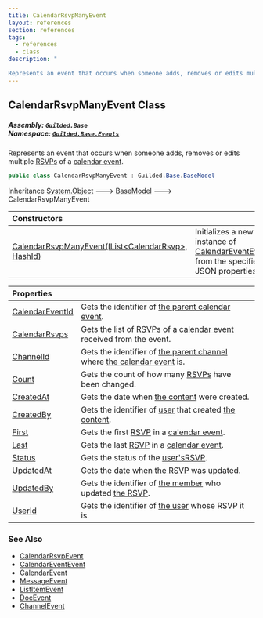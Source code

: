 ```yaml
---
title: CalendarRsvpManyEvent
layout: references
section: references
tags:
  - references
  - class
description: "

Represents an event that occurs when someone adds, removes or edits multiple [RSVPs](CalendarRsvp 'Guilded.Base.Content.CalendarRsvp') of a [calendar event](CalendarEvent 'Guilded.Base.Content.CalendarEvent')."
---
```


## CalendarRsvpManyEvent Class
##### **Assembly:** `Guilded.Base`<br/>**Namespace:** [`Guilded.Base.Events`](Guilded.Base.Events 'Guilded.Base.Events')

Represents an event that occurs when someone adds, removes or edits multiple [RSVPs](CalendarRsvp 'Guilded.Base.Content.CalendarRsvp') of a [calendar event](CalendarEvent 'Guilded.Base.Content.CalendarEvent').

```csharp
public class CalendarRsvpManyEvent : Guilded.Base.BaseModel
```

Inheritance [System.Object](https://docs.microsoft.com/en-us/dotnet/api/System.Object 'System.Object') &#129106; [BaseModel](BaseModel 'Guilded.Base.BaseModel') &#129106; CalendarRsvpManyEvent

| Constructors | |
| :--- | :--- |
| [CalendarRsvpManyEvent(IList&lt;CalendarRsvp&gt;, HashId)](CalendarRsvpManyEvent.CalendarRsvpManyEvent(IList_CalendarRsvp_,HashId) 'Guilded.Base.Events.CalendarRsvpManyEvent.CalendarRsvpManyEvent(System.Collections.Generic.IList<Guilded.Base.Content.CalendarRsvp>, Guilded.Base.HashId)') | Initializes a new instance of [CalendarEventEvent](CalendarEventEvent 'Guilded.Base.Events.CalendarEventEvent') from the specified JSON properties. |

| Properties | |
| :--- | :--- |
| [CalendarEventId](CalendarRsvpManyEvent.CalendarEventId 'Guilded.Base.Events.CalendarRsvpManyEvent.CalendarEventId') | Gets the identifier of [the parent calendar event](CalendarEvent 'Guilded.Base.Content.CalendarEvent'). |
| [CalendarRsvps](CalendarRsvpManyEvent.CalendarRsvps 'Guilded.Base.Events.CalendarRsvpManyEvent.CalendarRsvps') | Gets the list of [RSVPs](CalendarRsvp 'Guilded.Base.Content.CalendarRsvp') of a [calendar event](CalendarEvent 'Guilded.Base.Content.CalendarEvent') received from the event. |
| [ChannelId](CalendarRsvpManyEvent.ChannelId 'Guilded.Base.Events.CalendarRsvpManyEvent.ChannelId') | Gets the identifier of [the parent channel](ServerChannel 'Guilded.Base.Servers.ServerChannel') where [the calendar event](CalendarRsvp.CalendarEventId 'Guilded.Base.Content.CalendarRsvp.CalendarEventId') is. |
| [Count](CalendarRsvpManyEvent.Count 'Guilded.Base.Events.CalendarRsvpManyEvent.Count') | Gets the count of how many [RSVPs](CalendarRsvp 'Guilded.Base.Content.CalendarRsvp') have been changed. |
| [CreatedAt](CalendarRsvpManyEvent.CreatedAt 'Guilded.Base.Events.CalendarRsvpManyEvent.CreatedAt') | Gets the date when [the content](ChannelContent_TId,TServer_ 'Guilded.Base.Content.ChannelContent<TId,TServer>') were created. |
| [CreatedBy](CalendarRsvpManyEvent.CreatedBy 'Guilded.Base.Events.CalendarRsvpManyEvent.CreatedBy') | Gets the identifier of [user](User 'Guilded.Base.Users.User') that created [the content](ChannelContent_TId,TServer_ 'Guilded.Base.Content.ChannelContent<TId,TServer>'). |
| [First](CalendarRsvpManyEvent.First 'Guilded.Base.Events.CalendarRsvpManyEvent.First') | Gets the first [RSVP](CalendarRsvp 'Guilded.Base.Content.CalendarRsvp') in a [calendar event](CalendarEvent 'Guilded.Base.Content.CalendarEvent'). |
| [Last](CalendarRsvpManyEvent.Last 'Guilded.Base.Events.CalendarRsvpManyEvent.Last') | Gets the last [RSVP](CalendarRsvp 'Guilded.Base.Content.CalendarRsvp') in a [calendar event](CalendarEvent 'Guilded.Base.Content.CalendarEvent'). |
| [Status](CalendarRsvpManyEvent.Status 'Guilded.Base.Events.CalendarRsvpManyEvent.Status') | Gets the status of the [user's](CalendarRsvp.UserId 'Guilded.Base.Content.CalendarRsvp.UserId')[RSVP](CalendarRsvp 'Guilded.Base.Content.CalendarRsvp'). |
| [UpdatedAt](CalendarRsvpManyEvent.UpdatedAt 'Guilded.Base.Events.CalendarRsvpManyEvent.UpdatedAt') | Gets the date when [the RSVP](CalendarRsvp 'Guilded.Base.Content.CalendarRsvp') was updated. |
| [UpdatedBy](CalendarRsvpManyEvent.UpdatedBy 'Guilded.Base.Events.CalendarRsvpManyEvent.UpdatedBy') | Gets the identifier of [the member](Member 'Guilded.Base.Servers.Member') who updated [the RSVP](CalendarRsvp 'Guilded.Base.Content.CalendarRsvp'). |
| [UserId](CalendarRsvpManyEvent.UserId 'Guilded.Base.Events.CalendarRsvpManyEvent.UserId') | Gets the identifier of [the user](User 'Guilded.Base.Users.User') whose RSVP it is. |

### See Also
- [CalendarRsvpEvent](CalendarRsvpEvent 'Guilded.Base.Events.CalendarRsvpEvent')
- [CalendarEventEvent](CalendarEventEvent 'Guilded.Base.Events.CalendarEventEvent')
- [CalendarEvent](CalendarEvent 'Guilded.Base.Content.CalendarEvent')
- [MessageEvent](MessageEvent 'Guilded.Base.Events.MessageEvent')
- [ListItemEvent](ListItemEvent 'Guilded.Base.Events.ListItemEvent')
- [DocEvent](DocEvent 'Guilded.Base.Events.DocEvent')
- [ChannelEvent](ChannelEvent 'Guilded.Base.Events.ChannelEvent')